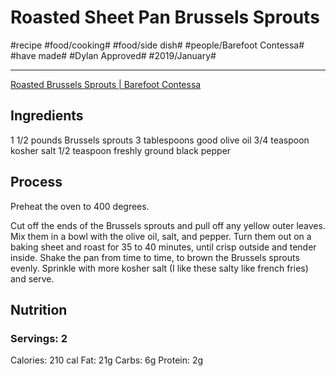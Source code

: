 # Roasted Sheet Pan Brussels Sprouts
#recipe #food/cooking# #food/side dish# #people/Barefoot Contessa# #have made# #Dylan Approved# #2019/January#
- - - -
[Roasted Brussels Sprouts | Barefoot Contessa](https://barefootcontessa.com/recipes/roasted-brussels-sprouts)

## Ingredients
1 1/2 pounds Brussels sprouts
3 tablespoons good olive oil
3/4 teaspoon kosher salt
1/2 teaspoon freshly ground black pepper

## Process
Preheat the oven to 400 degrees.

Cut off the ends of the Brussels sprouts and pull off any yellow outer leaves. Mix them in a bowl with the olive oil, salt, and pepper. Turn them out on a baking sheet and roast for 35 to 40 minutes, until crisp outside and tender inside. Shake the pan from time to time, to brown the Brussels sprouts evenly. Sprinkle with more kosher salt (I like these salty like french fries) and serve.

## Nutrition
### Servings: 2
Calories: 210 cal
Fat: 21g
Carbs: 6g
Protein: 2g